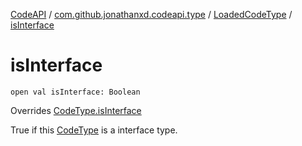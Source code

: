 [CodeAPI](../../index.md) / [com.github.jonathanxd.codeapi.type](../index.md) / [LoadedCodeType](index.md) / [isInterface](.)

# isInterface

`open val isInterface: Boolean`

Overrides [CodeType.isInterface](../-code-type/is-interface.md)

True if this [CodeType](../-code-type/index.md) is a interface type.

